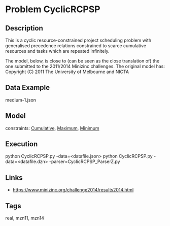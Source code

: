 # Problem CyclicRCPSP
## Description
This is a cyclic resource-constrained project scheduling problem with generalised precedence relations
constrained to scarce cumulative resources and tasks which are repeated infinitely.

The model, below, is close to (can be seen as the close translation of) the one submitted to the 2011/2014 Minizinc challenges.
The original model has: Copyright (C) 2011 The University of Melbourne and NICTA

## Data Example
  medium-1.json

## Model
  constraints: [Cumulative](http://pycsp.org/documentation/constraints/Cumulative), [Maximum](http://pycsp.org/documentation/constraints/Maximum), [Minimum](http://pycsp.org/documentation/constraints/Minimum)

## Execution
  python CyclicRCPSP.py -data=<datafile.json>
  python CyclicRCPSP.py -data=<datafile.dzn> -parser=CyclicRCPSP_ParserZ.py

## Links
  - https://www.minizinc.org/challenge2014/results2014.html

## Tags
  real, mzn11, mzn14
